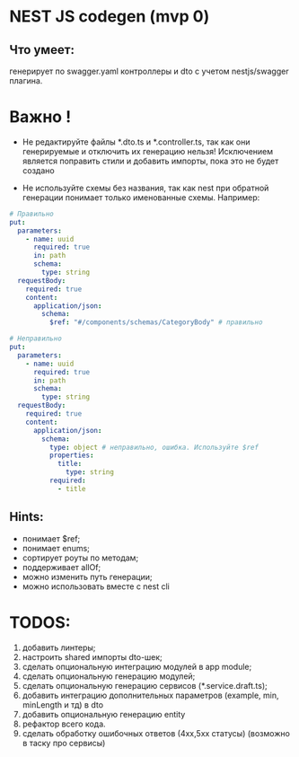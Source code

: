 # NEST JS codegen (mvp 0)

## Что умеет:
генерирует по swagger.yaml контроллеры и dto с учетом nestjs/swagger плагина.

# Важно !

- Не редактируйте файлы *.dto.ts и *.controller.ts, так как они генерируемые и отключить их генерацию нельзя! Исключением является поправить стили и добавить импорты, пока это не будет создано

- Не используйте схемы без названия, так как nest при обратной генерации понимает только именованные схемы. Например:
```yaml
# Правильно
put:
  parameters:
    - name: uuid
      required: true
      in: path
      schema:
        type: string
  requestBody:
    required: true
    content:
      application/json:
        schema:
          $ref: "#/components/schemas/CategoryBody" # правильно

# Неправильно
put:
  parameters:
    - name: uuid
      required: true
      in: path
      schema:
        type: string
  requestBody:
    required: true
    content:
      application/json:
        schema:
          type: object # неправильно, ошибка. Используйте $ref
          properties:
            title:
              type: string
          required:
            - title
```

## Hints:
- понимает $ref;
- понимает enums;
- сортирует роуты по методам;
- поддерживает allOf;
- можно изменить путь генерации;
- можно использовать вместе с nest cli



# TODOS:

1. добавить линтеры;
2. настроить shared импорты dto-шек;
3. сделать опциональную интеграцию модулей в app module;
4. сделать опциональную генерацию модулей;
5. сделать опциональную генерацию сервисов (*.service.draft.ts);
6. добавить интеграцию дополнительных параметров (example, min, minLength и тд) в dto
7. добавить опциональную генерацию entity
8. рефактор всего кода.
9. сделать обработку ошибочных ответов (4хх,5хх статусы) (возможно в таску про сервисы)